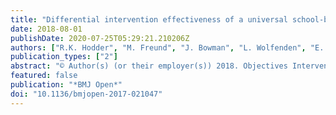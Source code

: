 ```yaml
---
title: "Differential intervention effectiveness of a universal school-based resilience intervention in reducing adolescent substance use within student subgroups: Exploratory assessment within a cluster-randomised controlled trial"
date: 2018-08-01
publishDate: 2020-07-25T05:29:21.210206Z
authors: ["R.K. Hodder", "M. Freund", "J. Bowman", "L. Wolfenden", "E. Campbell", "J. Dray", "C. Lecathelinais", "C. Oldmeadow", "J. Attia", "J. Wiggers"]
publication_types: ["2"]
abstract: "© Author(s) (or their employer(s)) 2018. Objectives Interventions addressing the individual and environmental protective factors of adolescents are suggested to have potential for reducing adolescent substance use. While universally delivered school-based substance use prevention interventions are common, previous studies have suggested variable effectiveness by subgroups of students. An exploratory study was undertaken to examine the differential effectiveness of a universal school-based resilience intervention on adolescent substance use and protective factors according to their sociodemographic and previous substance use. Design Secondary analysis of data from a cluster-randomised controlled trial. Setting 32 Australian secondary schools. Participants Cohort of grade 7 students (n=3155) followed up in grade 10 (aged 15-16 years; 2014; n=2105). Intervention Three-year universal school-based intervention implemented by school staff that targeted a range of student resilience protective factors (2012-2014). Measurements Primary outcomes included: Tobacco (recent, number of cigarettes) and alcohol (recent, 'risk' and number of drinks) use, and secondary outcomes included: Marijuana (recent) and other illicit substance (recent) use, and aggregate individual and environmental protective factor scores. Generalised and linear mixed models examined interactions between treatment and student subgroups (gender; socioeconomic disadvantage (low/high); geographic location (major city/inner regional/outer regional-remote); and previous substance use (non-user/user)) at follow-up (36 models). Results Analysis of student follow-up data showed no differential intervention effect for any substance use or protective factor outcome for any subgroup, with the exception of one differential effect found by socioeconomic status for the outcome of mean number of cigarettes smoked by recent smokers (p=0.003). There was no evidence of an intervention effect within the low (mean difference (MD) -12.89, 95% CI -26.00 to 0.23) or high (MD 16.36, 95% CI -1.03 to 33.76) socioeconomic subgroups. Conclusions No evidence of an intervention effect on substance use and protective factors was found according to student subgroups defined by sociodemographic characteristics or previous substance use."
featured: false
publication: "*BMJ Open*"
doi: "10.1136/bmjopen-2017-021047"
---
```


